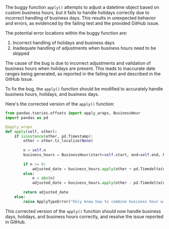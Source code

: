 The buggy function `apply()` attempts to adjust a datetime object based on custom business hours, but it fails to handle holidays correctly due to incorrect handling of business days. This results in unexpected behavior and errors, as evidenced by the failing test and the provided GitHub issue.

The potential error locations within the buggy function are:
1. Incorrect handling of holidays and business days 
2. Inadequate handling of adjustments when business hours need to be skipped

The cause of the bug is due to incorrect adjustments and validation of business hours when holidays are present. This leads to inaccurate date ranges being generated, as reported in the failing test and described in the GitHub Issue.

To fix the bug, the `apply()` function should be modified to accurately handle business hours, holidays, and business days.

Here's the corrected version of the `apply()` function:
```python
from pandas.tseries.offsets import apply_wraps, BusinessHour
import pandas as pd

@apply_wraps
def apply(self, other):
    if isinstance(other, pd.Timestamp):
        other = other.tz_localize(None)
        
        n = self.n
        business_hours = BusinessHour(start=self.start, end=self.end, holidays=self.holidays)
        
        if n >= 0:
            adjusted_date = business_hours.apply(other + pd.Timedelta(n, unit='h'))
        else:
            n = abs(n)
            adjusted_date = business_hours.apply(other - pd.Timedelta(n, unit='h'))
        
        return adjusted_date
    else:
        raise ApplyTypeError("Only know how to combine business hour with datetime")
```

This corrected version of the `apply()` function should now handle business days, holidays, and business hours correctly, and resolve the issue reported in GitHub.